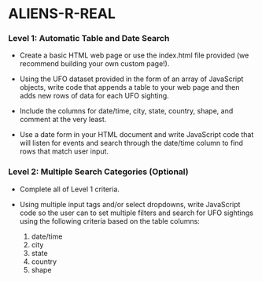 # ALIENS-R-REAL

### Level 1: Automatic Table and Date Search

- Create a basic HTML web page or use the index.html file provided (we recommend building your own custom page!).

- Using the UFO dataset provided in the form of an array of JavaScript objects, write code that appends a table to your web page and then adds new rows of data for each UFO sighting.

- Include the columns for date/time, city, state, country, shape, and comment at the very least.

- Use a date form in your HTML document and write JavaScript code that will listen for events and search through the date/time column to find rows that match user input.

### Level 2: Multiple Search Categories (Optional)

- Complete all of Level 1 criteria.

- Using multiple input tags and/or select dropdowns, write JavaScript code so the user can to set multiple filters and search for UFO sightings using the following criteria based on the table columns:

  1. date/time
  2. city
  3. state
  4. country
  5. shape
